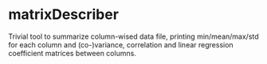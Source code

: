 # matrixDescriber
Trivial tool to summarize column-wised data file, printing min/mean/max/std for each column and (co-)variance, correlation and linear regression coefficient matrices between columns.
